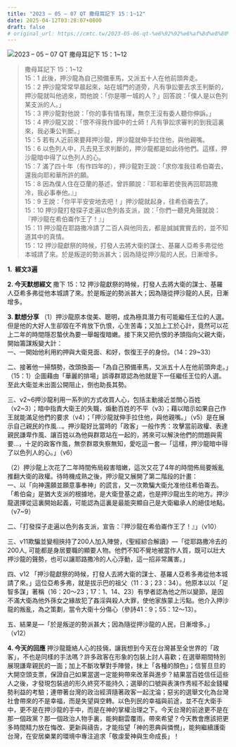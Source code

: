 ```yaml
---
title: "2023 – 05 – 07 QT 撒母耳記下 15：1~12"
date: 2025-04-12T03:28:07+0800
draft: false
# original_url: https://cmtc.tw/2023-05-06-qt-%e6%92%92%e6%af%8d%e8%80%b3%e8%a8%98%e4%b8%8b-15%ef%bc%9a112
---
```


![2023 – 05 – 07 QT 撒母耳記下 15：1\~12](/images/qt.jpg  "2023 – 05 – 07 QT 撒母耳記下 15：1\~12")

> 撒母耳記下 15：1\~12  
> 15：1 此後，押沙龍為自己預備車馬，又派五十人在他前頭奔走。  
> 15：2 押沙龍常常早晨起來，站在城門的道旁，凡有爭訟要去求王判斷的，押沙龍就叫他過來，問他說：「你是哪一城的人？」回答說：「僕人是以色列某支派的人。」  
> 15：3 押沙龍對他說：「你的事有情有理，無奈王沒有委人聽你伸訴。」  
> 15：4 押沙龍又說：「恨不得我作國中的士師！凡有爭訟求審判的到我這裏來，我必秉公判斷。」  
> 15：5 若有人近前來要拜押沙龍，押沙龍就伸手拉住他，與他親嘴。  
> 15：6 以色列人中，凡去見王求判斷的，押沙龍都是如此待他們。這樣，押沙龍暗中得了以色列人的心。  
> 15：7 滿了四十年（有作四年的），押沙龍對王說：「求你准我往希伯崙去，還我向耶和華所許的願。  
> 15：8 因為僕人住在亞蘭的基述，曾許願說：『耶和華若使我再回耶路撒冷，我必事奉他。』」  
> 15：9 王說：「你平平安安地去吧！」押沙龍就起身，往希伯崙去了。  
> 15：10 押沙龍打發探子走遍以色列各支派，說：「你們一聽見角聲就說：『押沙龍在希伯崙作王了！』」  
> 15：11 押沙龍在耶路撒冷請了二百人與他同去，都是誠誠實實去的，並不知道其中的真情。  
> 15：12 押沙龍獻祭的時候，打發人去將大衛的謀士、基羅人亞希多弗從他本城請了來。於是叛逆的勢派甚大；因為隨從押沙龍的人民，日漸增多。

**1.  經文3遍**

**2. 今天默想經文**
撒下 15：12 押沙龍獻祭的時候，打發人去將大衛的謀士、基羅人亞希多弗從他本城請了來。於是叛逆的勢派甚大；因為隨從押沙龍的人民，日漸增多。

**3. 默想分享**
（1）押沙龍原本俊美、聰明，成為極具潛力有可能繼任王位的人選。但是他的大好人生卻毀在不肯放下仇恨，心生苦毒；又加上工於心計，竟然可以花上二年的時間隱忍蟄伏為要一舉報復暗嫩。接下來又把仇恨的矛頭指向父親大衛，開始籌謀叛變大計：  
一、一開始他利用約押與大衛見面、和好，恢復王子的身份。（14：29\~33）

二、接著他一掃頹勢，改頭換面—「為自己預備車馬，又派五十人在他前頭奔走。」（15：1）企圖藉由「華麗的排場」誤導群眾認為他就是下一任繼任王位的人選。至此大衛並未出面公開阻止，倒也助長其勢。

三、v2\~6押沙龍利用一系列的方式收買人心，包括主動接近並關心百姓（v2\~3）；暗中指責大衛王的失職，煽動百姓的不平（v3）；藉以暗示如果自己作王就能滿足他們的要求（v4）；「押沙龍就伸手拉住他，與他親嘴。」（v5）是在展示自己親民的作風…。押沙龍好比當時的「政客」一般作秀：攻擊當前政權、表達親民謙卑作風、讓百姓以為他與群眾站在一起的，將來可以解決他們的問題與需要…，十足的政客作風，無奈群眾失察無知，愛吃這一套—「這樣，押沙龍暗中得了以色列人的心。」（v6）

（2）押沙龍上次花了二年時間佈局殺害暗嫩，這次又花了4年的時間佈局要叛亂推翻大衛的政權。待時機成熟之後，押沙龍又展開了第二階段的計畫：  
一、以「向神還願並願意事奉神」的謊言，又一次欺騙大衛允准他往希伯崙去。「希伯侖」是猶大支派的根據地，是大衛登基之處，也是押沙龍出生的地方。押沙龍選擇從這裏開始起義，可能認為這裏是最能突顯自己是大衛繼承人的絕佳地點。（v7\~9）

二、「打發探子走遍以色列各支派，宣告：『押沙龍在希伯崙作王了！』」（v10）

三、v11欺騙並變相挾持了200人加入陣營，《聖經綜合解讀》—「從耶路撒冷去的200人, 可能都是身居要職的顯要人物。他們不知不覺地被當作人質，既可以壯大押沙龍的聲勢，也可以讓耶路撒冷的人心浮動，這一招非常厲害。」

四、v12 「押沙龍獻祭的時候，打發人去將大衛的謀士、基羅人亞希多弗從他本城請了來。」這位亞希多弗，就是拔示巴的祖父（11：3；23：34）。他原本以以「足智多謀」著稱（16：20～23；17：1、14、23）有學者認為他之所以變節，是因不滿大衛為他外孫女之緣故犯了姦淫與殺人大罪，使他家族蒙上污點。他介入押沙龍的叛亂，為之策劃，當令大衛十分傷心（參詩41：9；55：12～13）。

五、結果是—「於是叛逆的勢派甚大；因為隨從押沙龍的人民，日漸增多。」（v12）

**4. 今天的回應**
押沙龍籠絡人心的技倆，讓我想到今天在台灣甚至全世界的「政客」，不也是同樣的手法嗎？許多政客在形象的包裝上討人喜歡；在選舉期間特別展現謙卑親民的一面；加上不斷攻擊對手陣營，抹上「各種的顏色」；信誓旦旦的大開空頭支票，保證自己如果當選一定能夠帶來改革與進步？結果當百姓信任這些人之後，才發現包裝過的形久終究不能持久；選舉的口號與表演作秀經不起金錢權勢利益的考驗；連帶著台灣的政治經濟隨著政客一起沈淪；惡劣的選舉文化為台灣社會帶來的不是幸福，而是失望與空轉。以色列民的幸福與前途，並不在大衛手中，更不是在押沙龍的手中，而是在神的掌權治理之下。今天台灣的前途更不是在那一個政黨？那一個政治人物手裏，能夠翻雲覆雨，帶來希望？今天教會應該把更多時間精力放在悔改、更新與禱告，才能指望「神的恩典與憐憫」，能夠繼續護衛台灣，在安居樂業的環境中專注追求「敬虔愛神與生命成長」！
